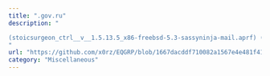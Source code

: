```yaml
---
title: ".gov.ru"
description: "

(stoicsurgeon_ctrl__v__1.5.13.5_x86-freebsd-5.3-sassyninja-mail.aprf) (wow!)
"
url: "https://github.com/x0rz/EQGRP/blob/1667dacddf710082a1567e4e481f416876f432b7/archive_files/stoicctrls/stoicctrls/stoicsurgeon_ctrl__v__1.5.13.4_x86-freebsd-5.3"
category: "Miscellaneous"
---
```


